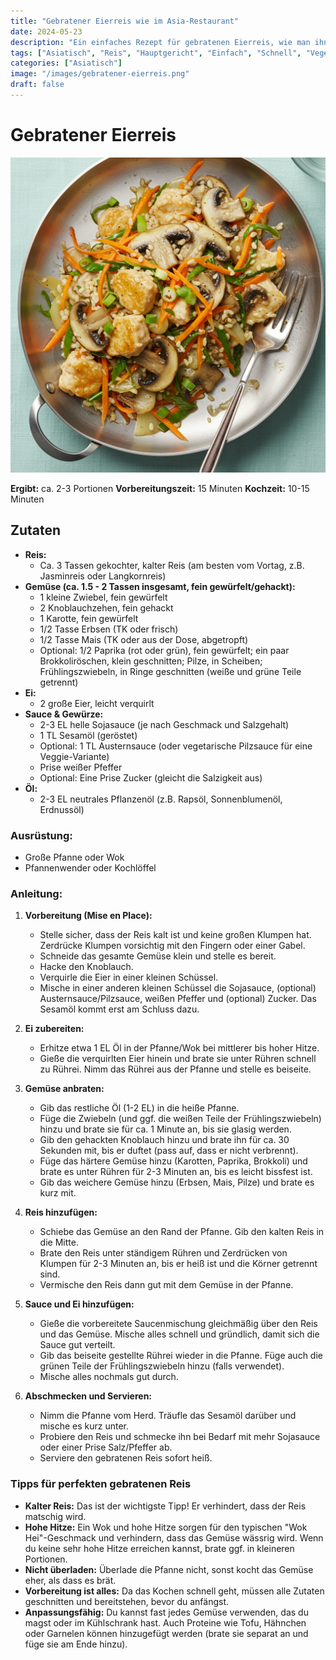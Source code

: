 ```yaml
---
title: "Gebratener Eierreis wie im Asia-Restaurant"
date: 2024-05-23
description: "Ein einfaches Rezept für gebratenen Eierreis, wie man ihn aus dem Asia-Restaurant kennt. Schnell zubereitet und sehr lecker."
tags: ["Asiatisch", "Reis", "Hauptgericht", "Einfach", "Schnell", "Vegetarisch"]
categories: ["Asiatisch"]
image: "/images/gebratener-eierreis.png"
draft: false
---
```

# Gebratener Eierreis

![Gebratener Eierreis](../images/gebratener-eierreis.png)

**Ergibt:** ca. 2-3 Portionen
**Vorbereitungszeit:** 15 Minuten
**Kochzeit:** 10-15 Minuten

## Zutaten

* **Reis:**
  * Ca. 3 Tassen gekochter, kalter Reis (am besten vom Vortag, z.B. Jasminreis oder Langkornreis)
* **Gemüse (ca. 1.5 - 2 Tassen insgesamt, fein gewürfelt/gehackt):**
  * 1 kleine Zwiebel, fein gewürfelt
  * 2 Knoblauchzehen, fein gehackt
  * 1 Karotte, fein gewürfelt
  * 1/2 Tasse Erbsen (TK oder frisch)
  * 1/2 Tasse Mais (TK oder aus der Dose, abgetropft)
  * Optional: 1/2 Paprika (rot oder grün), fein gewürfelt; ein paar Brokkoliröschen, klein geschnitten; Pilze, in Scheiben; Frühlingszwiebeln, in Ringe geschnitten (weiße und grüne Teile getrennt)
* **Ei:**
  * 2 große Eier, leicht verquirlt
* **Sauce & Gewürze:**
  * 2-3 EL helle Sojasauce (je nach Geschmack und Salzgehalt)
  * 1 TL Sesamöl (geröstet)
  * Optional: 1 TL Austernsauce (oder vegetarische Pilzsauce für eine Veggie-Variante)
  * Prise weißer Pfeffer
  * Optional: Eine Prise Zucker (gleicht die Salzigkeit aus)
* **Öl:**
  * 2-3 EL neutrales Pflanzenöl (z.B. Rapsöl, Sonnenblumenöl, Erdnussöl)

### Ausrüstung:

* Große Pfanne oder Wok
* Pfannenwender oder Kochlöffel

### Anleitung:

1. **Vorbereitung (Mise en Place):**
    * Stelle sicher, dass der Reis kalt ist und keine großen Klumpen hat. Zerdrücke Klumpen vorsichtig mit den Fingern oder einer Gabel.
    * Schneide das gesamte Gemüse klein und stelle es bereit.
    * Hacke den Knoblauch.
    * Verquirle die Eier in einer kleinen Schüssel.
    * Mische in einer anderen kleinen Schüssel die Sojasauce, (optional) Austernsauce/Pilzsauce, weißen Pfeffer und (optional) Zucker. Das Sesamöl kommt erst am Schluss dazu.

2. **Ei zubereiten:**
    * Erhitze etwa 1 EL Öl in der Pfanne/Wok bei mittlerer bis hoher Hitze.
    * Gieße die verquirlten Eier hinein und brate sie unter Rühren schnell zu Rührei. Nimm das Rührei aus der Pfanne und stelle es beiseite.

3. **Gemüse anbraten:**
    * Gib das restliche Öl (1-2 EL) in die heiße Pfanne.
    * Füge die Zwiebeln (und ggf. die weißen Teile der Frühlingszwiebeln) hinzu und brate sie für ca. 1 Minute an, bis sie glasig werden.
    * Gib den gehackten Knoblauch hinzu und brate ihn für ca. 30 Sekunden mit, bis er duftet (pass auf, dass er nicht verbrennt).
    * Füge das härtere Gemüse hinzu (Karotten, Paprika, Brokkoli) und brate es unter Rühren für 2-3 Minuten an, bis es leicht bissfest ist.
    * Gib das weichere Gemüse hinzu (Erbsen, Mais, Pilze) und brate es kurz mit.

4. **Reis hinzufügen:**
    * Schiebe das Gemüse an den Rand der Pfanne. Gib den kalten Reis in die Mitte.
    * Brate den Reis unter ständigem Rühren und Zerdrücken von Klumpen für 2-3 Minuten an, bis er heiß ist und die Körner getrennt sind.
    * Vermische den Reis dann gut mit dem Gemüse in der Pfanne.

5. **Sauce und Ei hinzufügen:**
    * Gieße die vorbereitete Saucenmischung gleichmäßig über den Reis und das Gemüse. Mische alles schnell und gründlich, damit sich die Sauce gut verteilt.
    * Gib das beiseite gestellte Rührei wieder in die Pfanne. Füge auch die grünen Teile der Frühlingszwiebeln hinzu (falls verwendet).
    * Mische alles nochmals gut durch.

6. **Abschmecken und Servieren:**
    * Nimm die Pfanne vom Herd. Träufle das Sesamöl darüber und mische es kurz unter.
    * Probiere den Reis und schmecke ihn bei Bedarf mit mehr Sojasauce oder einer Prise Salz/Pfeffer ab.
    * Serviere den gebratenen Reis sofort heiß.

### Tipps für perfekten gebratenen Reis

* **Kalter Reis:** Das ist der wichtigste Tipp! Er verhindert, dass der Reis matschig wird.
* **Hohe Hitze:** Ein Wok und hohe Hitze sorgen für den typischen "Wok Hei"-Geschmack und verhindern, dass das Gemüse wässrig wird. Wenn du keine sehr hohe Hitze erreichen kannst, brate ggf. in kleineren Portionen.
* **Nicht überladen:** Überlade die Pfanne nicht, sonst kocht das Gemüse eher, als dass es brät.
* **Vorbereitung ist alles:** Da das Kochen schnell geht, müssen alle Zutaten geschnitten und bereitstehen, bevor du anfängst.
* **Anpassungsfähig:** Du kannst fast jedes Gemüse verwenden, das du magst oder im Kühlschrank hast. Auch Proteine wie Tofu, Hähnchen oder Garnelen können hinzugefügt werden (brate sie separat an und füge sie am Ende hinzu).
